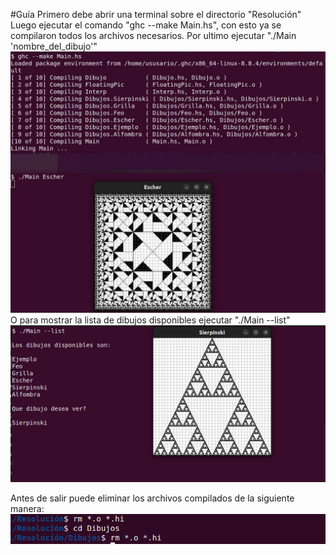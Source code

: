 #Guía
Primero debe abrir una terminal sobre el directorio "Resolución"
Luego ejecutar el comando "ghc --make Main.hs", con esto ya se compilaron todos los archivos necesarios.
Por ultimo ejecutar "./Main 'nombre_del_dibujo'"
![Pregunta_1](Imagenes/1.jpeg)
O para mostrar la lista de dibujos disponibles ejecutar "./Main --list"
![Pregunta_1](Imagenes/2.png)

Antes de salir puede eliminar los archivos compilados de la siguiente manera:
![Pregunta_1](Imagenes/3.png)